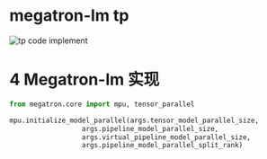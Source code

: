 # megatron-lm tp

![tp code implement](https://coderethan-1327000741.cos.ap-chengdu.myqcloud.com/blog-pics/megatron-lm-tensor-parallel.drawio.png)


# 4 Megatron-lm 实现
```python
from megatron.core import mpu, tensor_parallel

mpu.initialize_model_parallel(args.tensor_model_parallel_size,
                  args.pipeline_model_parallel_size,
                  args.virtual_pipeline_model_parallel_size,
                  args.pipeline_model_parallel_split_rank)
```